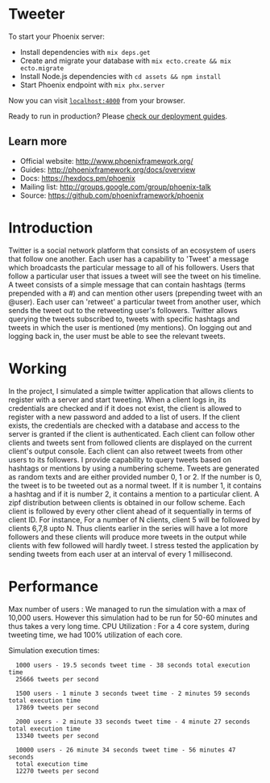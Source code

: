 # Tweeter

To start your Phoenix server:

  * Install dependencies with `mix deps.get`
  * Create and migrate your database with `mix ecto.create && mix ecto.migrate`
  * Install Node.js dependencies with `cd assets && npm install`
  * Start Phoenix endpoint with `mix phx.server`

Now you can visit [`localhost:4000`](http://localhost:4000) from your browser.

Ready to run in production? Please [check our deployment guides](http://www.phoenixframework.org/docs/deployment).

## Learn more

  * Official website: http://www.phoenixframework.org/
  * Guides: http://phoenixframework.org/docs/overview
  * Docs: https://hexdocs.pm/phoenix
  * Mailing list: http://groups.google.com/group/phoenix-talk
  * Source: https://github.com/phoenixframework/phoenix
  
  # Introduction
  
Twitter is a social network platform that consists of an ecosystem of users that follow one another. Each user has a capability to 'Tweet' a message which broadcasts the particular message to all of his followers. Users that follow a particular user that issues a tweet will see the tweet on his timeline. A tweet consists of a simple message that can contain hashtags (terms prepended with a #) and can mention other users (prepending tweet with an @user). Each user can 'retweet' a particular tweet from another user, which sends the tweet out to the retweeting user's followers. Twitter allows querying the tweets subscribed to, tweets with specific hashtags and tweets in which the user is mentioned (my mentions). On logging out and logging back in, the user must be able to see the relevant tweets. 

# Working
In the project, I simulated a simple twitter application that allows clients to register with a server and start tweeting. When a client logs in, its credentials are checked and if it does not exist, the client is allowed to register with a new password and added to a list of users. If the client exists, the credentials are checked with a database and access to the server is granted if the client is authenticated.
Each client can follow other clients and tweets sent from followed clients are displayed on the current client's output console. Each client can also retweet tweets from other users to its followers. 
I provide capability to query tweets based on hashtags or mentions by using a numbering scheme. Tweets are generated as random texts and are either provided number 0, 1 or 2. If the number is 0, the tweet is to be tweeted out as a normal tweet. If it is number 1, it contains a hashtag and if it is number 2, it contains a mention to a particular client. 
A zipf distribution between clients is obtained in our follow scheme. Each client is followed by every other client ahead of it sequentially in terms of client ID. For instance, For a number of N clients, client 5 will be followed by clients 6,7,8 upto N. Thus clients earlier in the series will have a lot more followers and these clients will produce more tweets in the output while clients with few followed will hardly tweet.
I stress tested the application by sending tweets from each user at an interval of every 1 millisecond.

# Performance
Max number of users : 
We managed to run the simulation with a max of 10,000 users. However this simulation had to be run for 50-60 minutes and thus takes a  very long time. 
CPU Utilization : 
For a 4 core system, during tweeting time, we had 100% utilization of each core.  

Simulation execution times:

      1000 users - 19.5 seconds tweet time - 38 seconds total execution time
      25666 tweets per second

      1500 users - 1 minute 3 seconds tweet time - 2 minutes 59 seconds total execution time
      17869 tweets per second

      2000 users - 2 minute 33 seconds tweet time - 4 minute 27 seconds total execution time
      13340 tweets per second

      10000 users - 26 minute 34 seconds tweet time - 56 minutes 47 seconds
      total execution time
      12270 tweets per second
      
      



